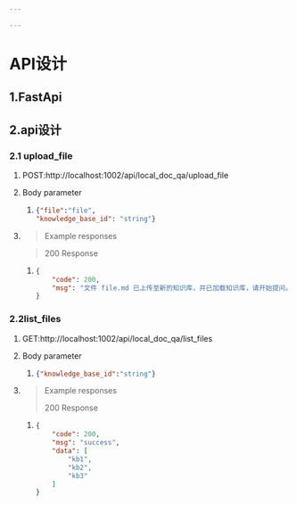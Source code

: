 ```yaml
---

---
```


# API设计

## 1.FastApi

## 2.api设计

### 2.1 upload_file

1. POST:http://localhost:1002/api/local_doc_qa/upload_file

2. Body parameter

   1. ```json
      {"file":"file",
      "knowledge_base_id": "string"}
      ```

3. >Example responses

   > 200 Response
	 1. ```json
	    {
	        "code": 200,
	        "msg": "文件 file.md 已上传至新的知识库，并已加载知识库，请开始提问。"
	    }
	    ```

### 2.2list_files

1. GET:http://localhost:1002/api/local_doc_qa/list_files

2. Body parameter

   1. ```json
      {"knowledge_base_id":"string"}
      ```

3. >Example responses
   >
   >200 Response
   >
   1. ```json
      {
          "code": 200,
          "msg": "success",
          "data": [
              "kb1",
              "kb2",
              "kb3"
          ]
      }
      ```
   
      
